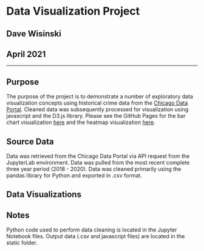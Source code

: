 # Data Visualization Project
Dave Wisinski
----
April 2021
----
----

## Purpose

The purpose of the project is to demonstrate a number of exploratory data visualization concepts using historical crime data from the [Chicago Data Portal](https://data.cityofchicago.org/Public-Safety/Crimes-2001-to-Present/ijzp-q8t2). Cleaned data was subsequently processed for visualization using javascript and the D3.js library. Please see the GitHub Pages for the bar chart visualization [here](location_bar.html) and the heatmap visualization [here](heatmap.html).

## Source Data

Data was retrieved from the Chicago Data Portal via API request from the JupyterLab environment. Data was pulled from the most recent complete three year period (2018 - 2020). Data was cleaned primarily using the pandas library for Python and exported in .csv format.

## Data Visualizations

## Notes

Python code used to perform data cleaning is located in the Jupyter Notebook files. Output data (.csv and javascript files) are located in the static folder.